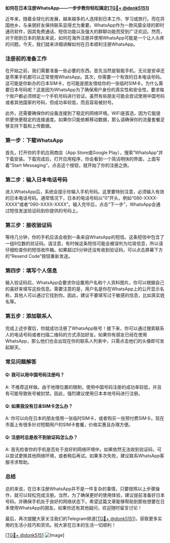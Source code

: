 **如何在日本注册WhatsApp——一步步教你轻松搞定[[TG💪+ @donk5151](https://t.me/s/donk5151)]**

近年来，随着全球化的发展，越来越多的人选择到日本工作、学习或旅行。而在异国他乡，与亲朋好友保持联系显得尤为重要。WhatsApp作为一款风靡全球的即时通讯软件，因其免费通话、短信功能以及强大的群聊功能而受到广泛欢迎。然而，对于刚到日本的朋友来说，如何在海外注册并使用WhatsApp可能是一个让人头疼的问题。今天，我们就来详细讲解如何在日本顺利注册WhatsApp。

### 注册前的准备工作

在开始之前，我们需要准备一些必要的东西。首先当然是智能手机，无论是安卓还是苹果手机都可以正常使用WhatsApp。其次，你需要一个有效的日本电话号码。这可能是你新办的日本SIM卡，也可能是朋友借给你的一张临时SIM卡。为什么需要日本号码呢？这是因为WhatsApp为了确保用户身份的真实性和安全性，要求每个账户都必须绑定一个手机号码进行验证。虽然有些朋友可能会尝试使用中国号码或者其他国家的号码，但成功率较低，而且容易被封号。

此外，还需要确保你的设备连接到了稳定的网络环境。WiFi是首选，因为它能提供更快更稳定的连接速度。如果你只能依赖移动数据，那么请确保你的流量套餐足够支持下载和上传数据。

### 第一步：下载WhatsApp

首先，打开你的手机应用商店（App Store或Google Play），搜索“WhatsApp”并下载安装。下载完成后，打开应用程序，你会看到一个简洁明快的界面，上面写着“Start Messaging”。点击这个按钮，就开始了你的注册之旅。

### 第二步：输入日本电话号码

进入WhatsApp后，系统会提示你输入手机号码。这里要特别注意，必须输入有效的日本电话号码。通常情况下，日本的电话号码以“0”开头，例如“080-XXXX-XXXX”或者“090-XXXX-XXXX”。输入完毕后，点击“下一步”，WhatsApp会通过短信发送验证码到你提供的号码上。

### 第三步：接收验证码

等待几分钟，你的手机应该会收到一条来自WhatsApp的短信。这条短信中包含了一组6位数的验证码。请注意，有时候这条短信可能会被误判为垃圾信息，所以请仔细检查你的短信收件箱。如果超过5分钟还没有收到验证码，可以点击屏幕下方的“Resend Code”按钮重新发送。

### 第四步：填写个人信息

输入验证码后，WhatsApp会要求你设置用户名和个人资料图片。你可以根据自己的喜好来填写这些信息。需要注意的是，用户名是你在WhatsApp上的公开显示名称，其他人可以通过它找到你。因此，建议不要填写过于敏感的信息，比如真实姓名等。

### 第五步：添加联系人

完成上述步骤后，你就成功注册了WhatsApp账号！接下来，你可以通过搜索联系人的电话号码或者扫描二维码的方式添加好友。如果你有朋友已经在使用WhatsApp，那么他们也会出现在你的联系人列表中，只需点击他们的头像即可发起聊天。

### 常见问题解答

#### Q: 我可以用中国号码注册吗？
A: 不推荐这样做。由于地理位置的限制，使用中国号码注册的成功率较低，并且有可能导致账号被封禁。因此，强烈建议使用日本本地号码进行注册。

#### Q: 如果我没有日本SIM卡怎么办？
A: 你可以向在日本的朋友借用一张临时SIM卡，或者购买一张预付费SIM卡。现在市面上有很多针对短期用户的SIM卡套餐，价格实惠且办理方便。

#### Q: 注册时总是收不到验证码怎么办？
A: 首先检查你的手机是否处于良好的网络环境中。如果依然无法收到验证码，可以尝试更换其他网络环境，或者稍后再试。如果多次失败，建议联系WhatsApp客服寻求帮助。

### 总结

总的来说，在日本注册WhatsApp并不是一件复杂的事情，只要按照以上步骤操作，就可以轻松完成注册。当然，为了确保更好的使用体验，建议提前准备好日本号码，并确保手机处于良好的网络状态下。希望这篇文章能够帮助到那些想要在日本使用WhatsApp的朋友。如果你还有其他疑问，欢迎随时留言讨论！

最后，再次提醒大家关注我们的Telegram频道[[TG💪+ @donk5151](https://t.me/s/donk5151)]，获取更多实用的生活小技巧和资讯。祝大家在日本的生活一切顺利！

[[TG💪+ @donk5151](https://t.me/s/donk5151) ![Image](https://i.postimg.cc/rwNCRYN7/Snipaste-2025-04-30-17-27-05.png)]